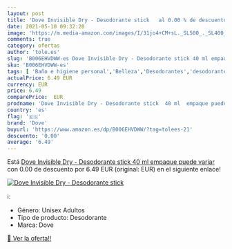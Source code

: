 ```yaml
---
layout: post
title: 'Dove Invisible Dry - Desodorante stick   al 0.00 % de descuento'
date: 2021-05-10 09:32:20
image: 'https://m.media-amazon.com/images/I/31jo4+CM+sL._SL500_._SL400_.jpg'
comments: true
category: ofertas
author: 'tole.es'
slug: 'B006EHVDWW-es Dove Invisible Dry - Desodorante stick 40 ml empaque puede...'
sku: 'B006EHVDWW-es'
tags: [ 'Baño e higiene personal','Belleza','Desodorantes','desodorante','dove', ]
actualPrice: 6.49 EUR
currency: EUR
price: 6.49
comparePrice:  EUR
prodname: 'Dove Invisible Dry - Desodorante stick  40 ml  empaque puede variar '
country: 'es'
flag: '🇪🇸'
brand: 'Dove'
buyurl: 'https://www.amazon.es/dp/B006EHVDWW/?tag=tolees-21'
descuento: '0.00'
average: '6.49'
---
```


Está [Dove Invisible Dry - Desodorante stick  40 ml  empaque puede variar ](https://www.amazon.es/dp/B006EHVDWW/?tag=tolees-21) con 0.00 de descuento por 6.49 EUR (original:  EUR) en el siguiente enlace!

[![Dove Invisible Dry - Desodorante stick  ](https://m.media-amazon.com/images/I/31jo4+CM+sL._SL500_._SL400_.jpg)](https://www.amazon.es/dp/B006EHVDWW/?tag=tolees-21)

ℹ️:

- Género: Unisex Adultos
- Tipo de producto: Desodorante
- Marca: Dove

[🛒 Ver la oferta!!](https://www.amazon.es/dp/B006EHVDWW/?tag=tolees-21)
